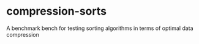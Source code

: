 # compression-sorts
A benchmark bench for testing sorting algorithms in terms of optimal data compression
